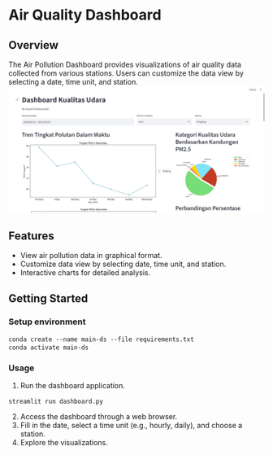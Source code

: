 # Air Quality Dashboard
## Overview
The Air Pollution Dashboard provides visualizations of air quality data collected from various stations.
Users can customize the data view by selecting a date, time unit, and station.
![Dashboard Preview](dashview.jpg)

## Features
- View air pollution data in graphical format.
- Customize data view by selecting date, time unit, and station.
- Interactive charts for detailed analysis.

## Getting Started
### Setup environment
```
conda create --name main-ds --file requirements.txt
conda activate main-ds
```
### Usage

1. Run the dashboard application.
```
streamlit run dashboard.py
```

2. Access the dashboard through a web browser.
3. Fill in the date, select a time unit (e.g., hourly, daily), and choose a station.
4. Explore the visualizations.